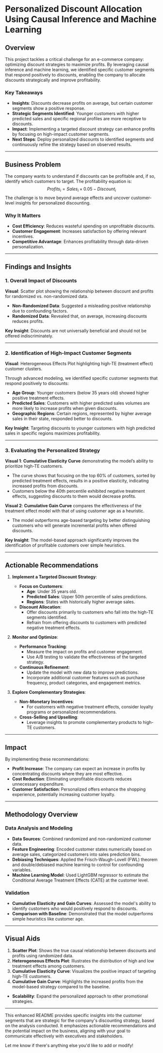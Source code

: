 # **Personalized Discount Allocation Using Causal Inference and Machine Learning**

## **Overview**
This project tackles a critical challenge for an e-commerce company: optimizing discount strategies to maximize profits. By leveraging causal inference and machine learning, we identified specific customer segments that respond positively to discounts, enabling the company to allocate discounts strategically and improve profitability.

### **Key Takeaways**
- **Insights**: Discounts decrease profits on average, but certain customer segments show a positive response.
- **Strategic Segments Identified**: Younger customers with higher predicted sales and specific regional profiles are more receptive to discounts.
- **Impact**: Implementing a targeted discount strategy can enhance profits by focusing on high-impact customer segments.
- **Next Steps**: Deploy personalized discounts to identified segments and continuously refine the strategy based on observed results.

---

## **Business Problem**
The company wants to understand if discounts can be profitable and, if so, identify which customers to target. The profitability equation is:
$$
Profits_i = Sales_i \times 0.05 - Discount_i
$$
The challenge is to move beyond average effects and uncover customer-level insights for personalized discounting.

### **Why It Matters**
- **Cost Efficiency**: Reduces wasteful spending on unprofitable discounts.
- **Customer Engagement**: Increases satisfaction by offering relevant incentives.
- **Competitive Advantage**: Enhances profitability through data-driven personalization.

---

## **Findings and Insights**

### 1. **Overall Impact of Discounts**
**Visual**: Scatter plot showing the relationship between discount and profits for randomized vs. non-randomized data.

- **Non-Randomized Data**: Suggested a misleading positive relationship due to confounding factors.
- **Randomized Data**: Revealed that, on average, increasing discounts reduces profits.

**Key Insight**: Discounts are not universally beneficial and should not be offered indiscriminately.

---

### 2. **Identification of High-Impact Customer Segments**
**Visual**: Heterogeneous Effects Plot highlighting high-TE (treatment effect) customer clusters.

Through advanced modeling, we identified specific customer segments that respond positively to discounts:

- **Age Group**: Younger customers (below 35 years old) showed higher positive treatment effects.
- **Predicted Sales**: Customers with higher predicted sales volumes are more likely to increase profits when given discounts.
- **Geographic Regions**: Certain regions, represented by higher average sales in their state, responded better to discounts.

**Key Insight**: Targeting discounts to younger customers with high predicted sales in specific regions maximizes profitability.

---

### 3. **Evaluating the Personalized Strategy**
**Visual 1**: **Cumulative Elasticity Curve** demonstrating the model’s ability to prioritize high-TE customers.

- The curve shows that focusing on the top 60% of customers, sorted by predicted treatment effects, results in a positive elasticity, indicating increased profits from discounts.
- Customers below the 40th percentile exhibited negative treatment effects, suggesting discounts to them would decrease profits.

**Visual 2**: **Cumulative Gain Curve** compares the effectiveness of the treatment effect model with that of using customer age as a heuristic.

- The model outperforms age-based targeting by better distinguishing customers who will generate incremental profits when offered discounts.

**Key Insight**: The model-based approach significantly improves the identification of profitable customers over simple heuristics.

---

## **Actionable Recommendations**

1. **Implement a Targeted Discount Strategy**:
   - **Focus on Customers**:
     - **Age**: Under 35 years old.
     - **Predicted Sales**: Upper 50th percentile of sales predictions.
     - **Regions**: States with historically higher average sales.
   - **Discount Allocation**:
     - Offer discounts primarily to customers who fall into the high-TE segments identified.
     - Refrain from offering discounts to customers with predicted negative treatment effects.

2. **Monitor and Optimize**:
   - **Performance Tracking**:
     - Measure the impact on profits and customer engagement.
     - Use A/B testing to validate the effectiveness of the targeted strategy.
   - **Continuous Refinement**:
     - Update the model with new data to improve predictions.
     - Incorporate additional customer features such as purchase frequency, product categories, and engagement metrics.

3. **Explore Complementary Strategies**:
   - **Non-Monetary Incentives**:
     - For customers with negative treatment effects, consider loyalty programs or personalized recommendations.
   - **Cross-Selling and Upselling**:
     - Leverage insights to promote complementary products to high-TE customers.

---

## **Impact**

By implementing these recommendations:

- **Profit Increase**: The company can expect an increase in profits by concentrating discounts where they are most effective.
- **Cost Reduction**: Eliminating unprofitable discounts reduces unnecessary expenditure.
- **Customer Satisfaction**: Personalized offers enhance the shopping experience, potentially increasing customer loyalty.

---

## **Methodology Overview**

### **Data Analysis and Modeling**

- **Data Sources**: Combined randomized and non-randomized customer data.
- **Feature Engineering**: Encoded customer states numerically based on average sales, categorized customers into sales prediction bins.
- **Debiasing Techniques**: Applied the Frisch-Waugh-Lovell (FWL) theorem and double/debiased machine learning to control for confounding variables.
- **Machine Learning Model**: Used LightGBM regressor to estimate the Conditional Average Treatment Effects (CATE) at the customer level.

### **Validation**

- **Cumulative Elasticity and Gain Curves**: Assessed the model's ability to identify customers who would positively respond to discounts.
- **Comparison with Baseline**: Demonstrated that the model outperforms simple heuristics like customer age.

---

## **Visual Aids**

1. **Scatter Plot**: Shows the true causal relationship between discounts and profits using randomized data.
2. **Heterogeneous Effects Plot**: Illustrates the distribution of high and low treatment effects among customers.
3. **Cumulative Elasticity Curve**: Visualizes the positive impact of targeting high-TE customers.
4. **Cumulative Gain Curve**: Highlights the increased profits from the model-based strategy compared to the baseline.
- **Scalability**: Expand the personalized approach to other promotional strategies.

---

This enhanced README provides specific insights into the customer segments that are strategic for the company's discounting strategy, based on the analysis conducted. It emphasizes actionable recommendations and the potential impact on the business, aligning with your goal to communicate effectively with executives and stakeholders.

Let me know if there's anything else you'd like to add or modify!

